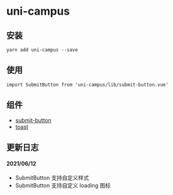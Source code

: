 # uni-campus

## 安装

```Shell
yarn add uni-campus --save
```

## 使用

```Shell
import SubmitButton from 'uni-campus/lib/submit-button.vue'
```

## 组件

- [submit-button](/submit-button.md)
- [toast](/toast.md)

## 更新日志

#### 2021/06/12

- SubmitButton 支持自定义样式
- SubmitButton 支持自定义 loading 图标
